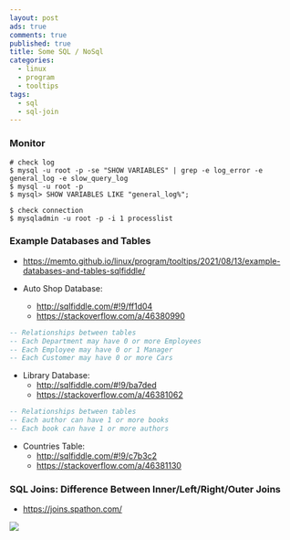 ```yaml
---
layout: post
ads: true
comments: true
published: true
title: Some SQL / NoSql
categories:
  - linux
  - program
  - tooltips
tags:
  - sql
  - sql-join
---
```

### Monitor

```
# check log
$ mysql -u root -p -se "SHOW VARIABLES" | grep -e log_error -e general_log -e slow_query_log
$ mysql -u root -p
$ mysql> SHOW VARIABLES LIKE "general_log%";

$ check connection
$ mysqladmin -u root -p -i 1 processlist
```

### Example Databases and Tables
- https://memto.github.io/linux/program/tooltips/2021/08/13/example-databases-and-tables-sqlfiddle/

- Auto Shop Database:
	- http://sqlfiddle.com/#!9/ff1d04 
    - https://stackoverflow.com/a/46380990

```sql
-- Relationships between tables
-- Each Department may have 0 or more Employees
-- Each Employee may have 0 or 1 Manager
-- Each Customer may have 0 or more Cars
```

- Library Database:
	- http://sqlfiddle.com/#!9/ba7ded
    - https://stackoverflow.com/a/46381062

```sql
-- Relationships between tables
-- Each author can have 1 or more books
-- Each book can have 1 or more authors
```

- Countries Table:
	- http://sqlfiddle.com/#!9/c7b3c2
    - https://stackoverflow.com/a/46381130

### SQL Joins: Difference Between Inner/Left/Right/Outer Joins

- https://joins.spathon.com/

![](https://i.imgur.com/bdKrpxS.png)

